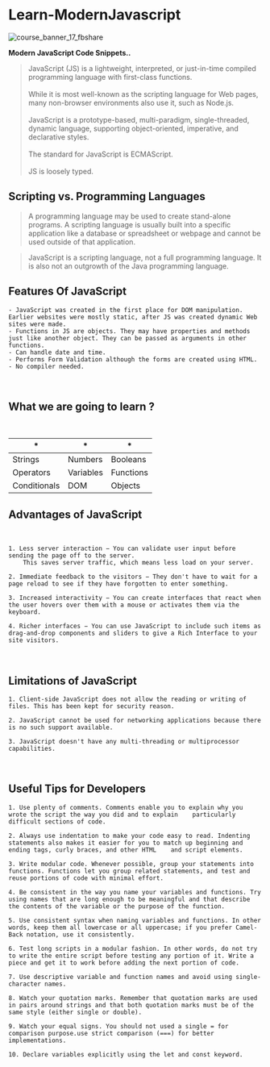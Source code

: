 # Learn-ModernJavascript
![course_banner_17_fbshare](https://user-images.githubusercontent.com/51753810/89016060-b0bb1700-d335-11ea-8800-426347c212a6.png)

**Modern JavaScript Code Snippets..**
<br />

>  JavaScript (JS) is a lightweight, interpreted, or just-in-time compiled programming language with first-class functions.<br /><br />
>  While it is most well-known as the scripting language for Web pages, many non-browser environments also use it, such as Node.js.<br /><br />
>  JavaScript is a prototype-based, multi-paradigm, single-threaded, dynamic language, supporting object-oriented, imperative, and declarative styles.<br /><br />
>  The standard for JavaScript is ECMAScript.<br /><br />
>  JS is loosely typed.<br />

## Scripting vs. Programming Languages

> A programming language may be used to create stand-alone programs. A scripting language is usually built into a specific application like a database or spreadsheet or webpage and cannot be used outside of that application.

> JavaScript is a scripting language, not a full programming language. It is also not an outgrowth of the Java programming language. 

## Features Of JavaScript

    - JavaScript was created in the first place for DOM manipulation. Earlier websites were mostly static, after JS was created dynamic Web sites were made.
    - Functions in JS are objects. They may have properties and methods just like another object. They can be passed as arguments in other functions.
    - Can handle date and time.
    - Performs Form Validation although the forms are created using HTML.
    - No compiler needed.

<br/>

## What we are going to learn ?
<br />

| * | * | * |
|----------|----------|----------|
| Strings  | Numbers  | Booleans  |
| Operators  | Variables  | Functions  |
| Conditionals | DOM | Objects |

## Advantages of JavaScript
<br />

    1. Less server interaction − You can validate user input before sending the page off to the server.
        This saves server traffic, which means less load on your server.

    2. Immediate feedback to the visitors − They don't have to wait for a page reload to see if they have forgotten to enter something.

    3. Increased interactivity − You can create interfaces that react when the user hovers over them with a mouse or activates them via the keyboard.

    4. Richer interfaces − You can use JavaScript to include such items as drag-and-drop components and sliders to give a Rich Interface to your site visitors.

<br />

## Limitations of JavaScript

    1. Client-side JavaScript does not allow the reading or writing of files. This has been kept for security reason.

    2. JavaScript cannot be used for networking applications because there is no such support available.

    3. JavaScript doesn't have any multi-threading or multiprocessor capabilities.

<br />

##  Useful Tips for Developers

    1. Use plenty of comments. Comments enable you to explain why you wrote the script the way you did and to explain    particularly difficult sections of code.

    2. Always use indentation to make your code easy to read. Indenting statements also makes it easier for you to match up beginning and ending tags, curly braces, and other HTML    and script elements.

    3. Write modular code. Whenever possible, group your statements into functions. Functions let you group related statements, and test and reuse portions of code with minimal effort.

    4. Be consistent in the way you name your variables and functions. Try using names that are long enough to be meaningful and that describe the contents of the variable or the purpose of the function.

    5. Use consistent syntax when naming variables and functions. In other words, keep them all lowercase or all uppercase; if you prefer Camel-Back notation, use it consistently.

    6. Test long scripts in a modular fashion. In other words, do not try to write the entire script before testing any portion of it. Write a piece and get it to work before adding the next portion of code.

    7. Use descriptive variable and function names and avoid using single-character names.

    8. Watch your quotation marks. Remember that quotation marks are used in pairs around strings and that both quotation marks must be of the same style (either single or double).

    9. Watch your equal signs. You should not used a single = for comparison purpose.use strict comparison (===) for better implementations.

    10. Declare variables explicitly using the let and const keyword.

